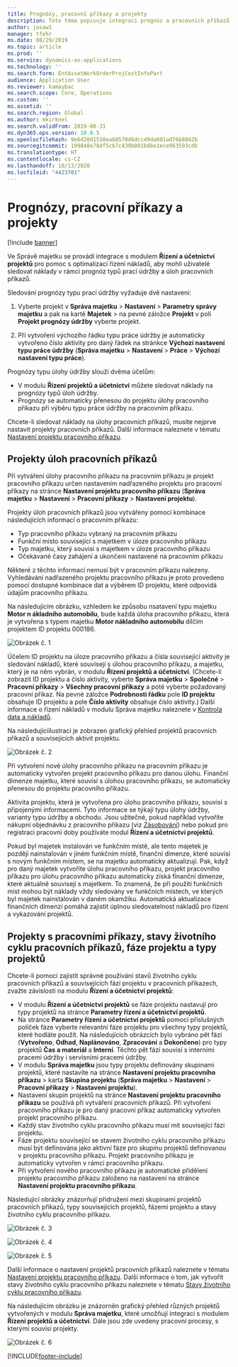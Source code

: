 ```yaml
---
title: Prognózy, pracovní příkazy a projekty
description: Toto téma popisuje integraci prognóz a pracovních příkazů s modulem Řízení a účetnictví projektů ve Správě majetku.
author: josaw1
manager: tfehr
ms.date: 08/29/2019
ms.topic: article
ms.prod: ''
ms.service: dynamics-ax-applications
ms.technology: ''
ms.search.form: EntAssetWorkOrderProjCostInfoPart
audience: Application User
ms.reviewer: kamaybac
ms.search.scope: Core, Operations
ms.custom: ''
ms.assetid: ''
ms.search.region: Global
ms.author: mkirknel
ms.search.validFrom: 2019-08-31
ms.dyn365.ops.version: 10.0.5
ms.openlocfilehash: 9e6d20d1538ea68570d6dcc49da001ad76b8042b
ms.sourcegitcommit: 199848e78df5cb7c439b001bdbe1ece963593cdb
ms.translationtype: HT
ms.contentlocale: cs-CZ
ms.lasthandoff: 10/13/2020
ms.locfileid: "4423701"
---
```

# <a name="forecasts-work-orders-and-projects"></a>Prognózy, pracovní příkazy a projekty

[!include [banner](../../includes/banner.md)]

 

Ve Správě majetku se provádí integrace s modulem **Řízení a účetnictví projektů** pro pomoc s optimalizací řízení nákladů, aby mohli uživatelé sledovat náklady v rámci prognóz typů prací údržby a úloh pracovních příkazů.

Sledování prognózy typu prací údržby vyžaduje dvě nastavení:

1. Vyberte projekt v **Správa majetku** > **Nastavení** > **Parametry správy majetku** a pak na kartě **Majetek** > na pevné záložce **Projekt** v poli **Projekt prognózy údržby** vyberte projekt.

2. Při vytvoření výchozího řádku typu práce údržby je automaticky vytvořeno číslo aktivity pro daný řádek na stránkce **Výchozí nastavení typu práce údržby** (**Správa majetku** > **Nastavení** > **Práce** > **Výchozí nastavení typu práce**).

Prognózy typu úlohy údržby slouží dvěma účelům: 

- V modulu **Řízení projektů a účetnictví** můžete sledovat náklady na prognózy typů úloh údržby. 
- Prognózy se automaticky přenesou do projektu úlohy pracovního příkazu při výběru typu práce údržby na pracovním příkazu.

Chcete-li sledovat náklady na úlohy pracovních příkazů, musíte nejprve nastavit projekty pracovních příkazů. Další informace naleznete v tématu [Nastavení projektu pracovního příkazu](../setup-for-work-orders/work-order-project-setup.md).

## <a name="work-order-job-projects"></a>Projekty úloh pracovních příkazů

Při vytváření úlohy pracovního příkazu na pracovním příkazu je projekt pracovního příkazu určen nastavením nadřazeného projektu pro pracovní příkazy na stránce **Nastavení projektu pracovního příkazu** (**Správa majetku** > **Nastavení** > **Pracovní příkazy** > **Nastavení projektu**).

Projekty úloh pracovních příkazů jsou vytvářeny pomocí kombinace následujících informací o pracovním příkazu:

- Typ pracovního příkazu vybraný na pracovním příkazu 
- Funkční místo související s majetkem v úloze pracovního příkazu
- Typ majetku, který souvisí s majetkem v úloze pracovního příkazu  
- Očekávané časy zahájení a ukončení nastavené na pracovním příkazu  

Některé z těchto informací nemusí být v pracovním příkazu nalezeny. Vyhledávání nadřazeného projektu pracovního příkazu je proto provedeno pomocí dostupné kombinace dat a výběrem ID projektu, které odpovídá údajům pracovního příkazu.

Na následujícím obrázku, vzhledem ke způsobu nsatavení typu majetku **Motor n ákladního automobilu**, bude každá úloha pracovního příkazu, která je vytvořena s typem majetku **Motor nákladního automobilu** dílčím projektem ID projektu 000186.

![Obrázek č. 1](media/01-integration-to-pma.png)

Účelem ID projektu na úloze pracovního příkazu a čísla související aktivity je sledování nákladů, které souvisejí s úlohou pracovního příkazu, a majetku, který je na něm vybrán, v modulu **Řízení projektů a účetnictví**. (Chcete-li zobrazit ID projektu a číslo aktivity, vyberte **Správa majetku** > **Společné** > **Pracovní příkazy** > **Všechny pracovní příkazy** a poté vyberte požadovaný pracovní příkaz. Na pevné záložce **Podrobnosti řádku** pole **ID projektu** obsahuje ID projektu a pole **Číslo aktivity** obsahuje číslo aktivity.) Další informace o řízení nákladů v modulu Správa majetku naleznete v [Kontrola data a nákladů](../controlling-and-reporting/cost-and-date-control.md).

Na následujícíilustraci je zobrazen grafický přehled projektů pracovních příkazů a souvisejících aktivit projektu.

![Obrázek č. 2](media/02-integration-to-pma.png)

Při vytvoření nové úlohy pracovního příkazu na pracovním příkazu je automaticky vytvořen projekt pracovního příkazu pro danou úlohu. Finanční dimenze majetku, které souvisí s úlohou pracovního příkazu, se automaticky přenesou do projektu pracovního příkazu.

Aktivita projektu, která je vytvořena pro úlohu pracovního příkazu, souvisí s připojenými informacemi. Tyto informace se týkají typu úlohy údržby, varianty typu údržby a obchodu. Jsou užitečné, pokud například vytvoříte nákupní objednávku z pracovního příkazu (viz [Zásobování](../work-orders/procurement.md)) nebo pokud pro registraci pracovní doby používáte modul **Řízení a účetnictví projektů**.

Pokud byl majetek instalován ve funkčním místě, ale tento majetek je později nainstalován v jiném funkčním místě, finanční dimenze, které souvisí s novým funkčním místem, se na majetku automaticky aktualizují. Pak, když pro daný majetek vytvoříte úlohu pracovního příkazu, projekt pracovního příkazu pro úlohu pracovního příkazu automaticky získá finanční dimenze, které aktuálně souvisejí s majetkem. To znamená, že při použití funkčních míst mohou být náklady vždy sledovány ve funkčních místech, ve kterých byl majetek nainstalován v daném okamžiku. Automatická aktualizace finančních dimenzí pomáhá zajistit úplnou sledovatelnost nákladů pro řízení a vykazování projektů.

## <a name="work-order-projects-work-order-lifecycle-states-project-stages-and-project-types"></a>Projekty s pracovními příkazy, stavy životního cyklu pracovních příkazů, fáze projektu a typy projektů

Chcete-li pomoci zajistit správné používání stavů životního cyklu pracovních příkazů a souvisejících fází projektu v pracovních příkazech, zvažte závislosti na modulu **Řízení a účetnictví projektů**:

- V modulu **Řízení a účetnictví projektů** se fáze projektu nastavují pro typy projektů na stránce **Parametry řízení a účetnictví projektů**.  
- Na stránce **Parametry řízení a účetnictví projektů** pomocí příslušných políček fáze vyberte relevantní fáze projektu pro všechny typy projektů, které hodláte použít. Na následujících obrázcích bylo vybráno pět fází (**Vytvořeno**, **Odhad**, **Naplánováno**, **Zpracování** a **Dokončeno**) pro typy projektů **Čas a materiál** a **Interní**. Těchto pět fází souvisí s interními pracemi údržby i servisními pracemi údržby.
- V modulu **Správa majetku** jsou typy projektu definovány skupinami projektů, které nastavíte na stránce **Nastavení projektu pracovního příkazu** > karta **Skupina projektu** (**Správa majetku** > **Nastavení** > **Pracovní příkazy** > **Nastavení projektu**).  
- Nastavení skupin projektů na stránce **Nastavení projektu pracovního příkazu** se používá při vytváření pracovních příkazů. Při vytvoření pracovního příkazu je pro daný pracovní příkaz automaticky vytvořen projekt pracovního příkazu.  
- Každý stav životního cyklu pracovního příkazu musí mít související fázi projektu.  
- Fáze projektu související se stavem životního cyklu pracovního příkazu musí být definována jako aktivní fáze pro skupinu projektů definovanou v projektu pracovního příkazu. Projekt pracovního příkazu je automaticky vytvořen v rámci pracovního příkazu.
- Při vytvoření nového pracovního příkazu je automatické přidělení projektu pracovního příkazu založeno na nastavení na stránce **Nastavení projektu pracovního příkazu**.  

Následující obrázky znázorňují přidružení mezi skupinami projektů pracovních příkazů, typy souvisejících projektů, fázemi projektu a stavy životního cyklu pracovního příkazu.

![Obrázek č. 3](media/03-integration-to-pma.png)

![Obrázek č. 4](media/04-integration-to-pma.png)

![Obrázek č. 5](media/05-integration-to-pma.png)

Další informace o nastavení projektů pracovních příkazů naleznete v tématu [Nastavení projektu pracovního příkazu](../setup-for-work-orders/work-order-project-setup.md). Další informace o tom, jak vytvořit stavy životního cyklu pracovního příkazu naleznete v tématu [Stavy životního cyklu pracovního příkazu](../setup-for-work-orders/work-order-lifecycle-states.md).

Na následujícím obrázku je znázorněn grafický přehled různých projektů vytvořených v modulu **Správa majetku**, které umožňují integraci s modulem **Řízení projektů a účetnictví**. Dále jsou zde uvedeny pracovní procesy, s kterými souvisí projekty.

![Obrázek č. 6](media/06-integration-to-pma.png)



[!INCLUDE[footer-include](../../../includes/footer-banner.md)]